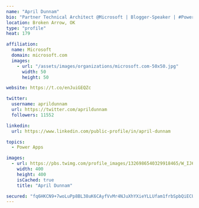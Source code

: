 ```yaml
---
name: "April Dunnam"
bio: "Partner Technical Architect @Microsoft | Blogger-Speaker | #PowerApps, #PowerAutomate, #Office365, #SharePoint | #WIT | #Karaoke Queen"
location: Broken Arrow, OK
type: "profile"
heat: 179

affiliation:
  name: Microsoft
  domain: microsoft.com
  images:
    - url: "/assets/images/organizations/microsoft.com-50x50.jpg"
      width: 50
      height: 50

website: https://t.co/enJuiGEQZc

twitter:
  username: aprildunnam
  url: https://twitter.com/aprildunnam
  followers: 11552

linkedin:
  url: https://www.linkedin.com/public-profile/in/april-dunnam

topics:
  - Power Apps

images:
  - url: https://pbs.twimg.com/profile_images/1326986540329918465/W_IJ6Ih2_400x400.jpg
    width: 400
    height: 400
    isCached: true
    title: "April Dunnam"

secured: "fq6HKCN9+7woLuPp8BL38uK6CAyfVvMr4NJuXhYXieYLLUfam1frbSpbQiECUM+lGX3Jo0kL0hDrizH9YRJha3jNdohhLhaT1oScsPGeiuMJgKt0PDsISE2bb9DYF4SXalpMG1FxPZ9ljOLFFEJUAIk/Y53b/WBltBKQX4lwqo3rUTJymNoEe4aacb3kL8ZiNNr8EDep33R9sOqQVT+yMf9XgBVj5iHt4m7u483AO4tkcH8sHRZ/gBMFxtrTlj/T3ctPe8X1dEda6PyvS8lYyxk8FEH5qTtClVCpEUGRVAIA+k1CoElVbB7OMKft4fWGYbXSVRvfDC9xDDtV2sa3DxaHnplcyfi6FSNLYlyjU+L+Hy/2HpW2GiRyx45cwLQ+/30gEhSF89KjeDsmjZnKkU+hrXzx/56Eg9hzXgCOGtw=;BmX3VBmj8vxYi1n9KIjTJw=="
---
```


